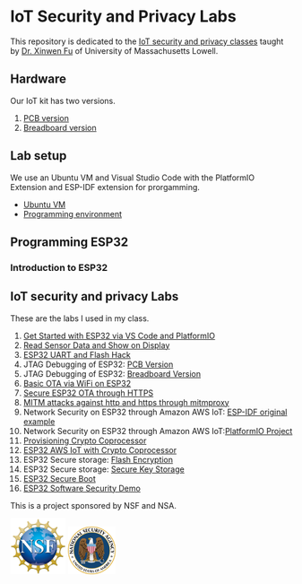 # IoT Security and Privacy Labs


This repository is dedicated to the [IoT security and privacy classes](http://www.cs.uml.edu/~xinwenfu/Teaching.html) taught by [Dr. Xinwen Fu](http://www.cs.uml.edu/~xinwenfu/index.html) of University of Massachusetts Lowell. 

## Hardware
Our IoT kit has two versions.
1. [PCB version](https://github.com/xinwenfu/SaTC-PCB)
2. [Breadboard version](Breadboard)

## Lab setup
We use an Ubuntu VM and Visual Studio Code with the PlatformIO Extension and ESP-IDF extension for prorgamming.
- [Ubuntu VM](UbuntuVM)
- [Programming environment](Programming/Environment)

## Programming ESP32
### Introduction to ESP32

## IoT security and privacy Labs
These are the labs I used in my class.

1. [Get Started with ESP32 via VS Code and PlatformIO](https://github.com/xinwenfu/tst-dht-lab)
2. [Read Sensor Data and Show on Display](https://github.com/DaintyJet/ESP32-Display)
3. [ESP32 UART and Flash Hack](https://github.com/xinwenfu/ESP32-UART-and-Flash-Hack)
4. JTAG Debugging of ESP32: [PCB Version](https://github.com/PBearson/ESP32-PCB-With-ESP-PROG-Demo)
5. JTAG Debugging of ESP32: [Breadboard Version](https://github.com/PBearson/ESP32-With-ESP-PROG-Demo)
6. [Basic OTA via WiFi on ESP32](https://github.com/xinwenfu/ota)
7. [Secure ESP32 OTA through HTTPS](https://github.com/PBearson/Get-Started-With-ESP32-OTA)
8. [MITM attacks against http and https through mitmproxy](https://github.com/xinwenfu/mitmproxy-get)
9. Network Security on ESP32 through Amazon AWS IoT: [ESP-IDF original example](https://github.com/xinwenfu/Network-Security-on-ESP32)
10. Network Security on ESP32 through Amazon AWS IoT:[PlatformIO Project](https://github.com/xinwenfu/platformio-espidf-aws-iot)
11. [Provisioning Crypto Coprocessor](https://github.com/PBearson/Provision-ECC608)
12. [ESP32 AWS IoT with Crypto Coprocessor](https://github.com/PBearson/esp-aws-iot/blob/master/)
13. ESP32 Secure storage: [Flash Encryption](https://github.com/PBearson/ESP32_Flash_Encryption_Tutorial)
14. ESP32 Secure storage: [Secure Key Storage](https://github.com/PBearson/ESP32_Secure_Key_Storage_Tutorial)
15. [ESP32 Secure Boot](https://github.com/PBearson/ESP32_Secure_Boot_Tutorial)
16. [ESP32 Software Security Demo](https://github.com/PBearson/ESP32_Remote_Attack_Tutorial)

This is a project sponsored by NSF and NSA. 

<img src="imgs/NSF_logo.png" height=100> <img src="imgs/NSA.png" height=85> 
